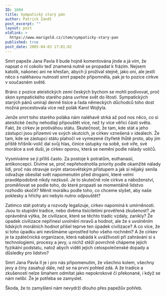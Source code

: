 ```yaml
---
ID: 1604
title: Sympatický starý pán
author: Patrick Zandl
post_excerpt: ""
layout: post
oldlink: >
  https://www.marigold.cz/item/sympaticky-stary-pan
published: true
post_date: 2005-04-03 17:01:02
---
```

<p>Smrt papeže Jana Pavla II bude hojně komentována jinde a já vím, že napsat o ní cokoliv teď znamená nutně se propadat k frázím. Nejsem katolík, nakonec ani ne křesťan, abych ji prožíval stejně, jako oni, ale jestli něco s naléhavou nutností smrt papeže připomněla, pak je to pozice církve v současném světě. </p>

<p>Bráno z pozice ateistických zemí českých bychom se mohli podivovat, proč skon sympatického starého pána uvrhne svět do lítosti. Sympatických starých pánů umírají denně tisíce a řada německých důchodců toho dost možná procestovala více než polák Karol Wojtyla.</p>

<p>Jenže smrt toho starého poláka nám naléhavě strká až pod nos  něco, co si ateistické čechy nehodlají připouštět více, než ty více věřící části světa. Fakt, že církev je protiváhou státu. Skutečnost, že tam, kde stát a jeho zástupci jsou přízemní ve svých skutcích, je církev vznešená v ideálech. Že tam, kde se zástupci státu plahočí ve vymezené čtyřleté lhůtě proto, aby jim příště hříšník-volič dal svůj hlas, činíce ústupky na sobě, své víře, své morálce a své duši, je církev oporou, která se nemění podle nálady voličů. </p>

<p>Vysmíváme se jí příliš často. Za postoje k potratům, euthanasii, antikoncepci. Divíme se, proč nepřehodnotila priority podle okamžité nálady lidí, proč nás otravuje svým starosvětským přístupem a jak si nějaký senila odvažuje obesílat svět napomenutím před drogami, které velmi pravděpodobně nikdy nezkusil. Je to skutečně role církve a náboženství, proměňovat se podle toho, do které propasti se momentálně lidstvo rozhodlo skočit? Měnit morálku podle toho, co chceme slyšet, aby naše poklesky a hříchy ani nebylo nutno odpouštět?</p>

<p>Zatímco stát potraty a rozvody legalizuje, církev napomíná k umírněnosti. Jsou to stupidní tradice, nebo dvěma tisíciletími prověřená zkušenost? Je oprávněná výtka, že civilizace, které se těchto tradic vzdaly, zanikly? Že úpadek civilizace nepřinesl uvolnění mravů a hodnot, ale že s uvolněním lidských morálních hodnot přišel teprve ten úpadek civilizace? A co více, že si toho úpadku ani nevšímáme uprostřed toho všeho rochnění? A že církev je ta zpátečnická organizace, která nabádá k uvážlivosti při zahrávání si s technologiemi, procesy a jevy, u nichž stěží povrchně chápeme jejich fyzikální podstatu, natož abych viděli jejich celospolečenské dopady a důsledky pro lidstvo?</p>

<p>Smrt Jana Pavla II je i pro nás připomenutím, že všechno kolem, všechny jevy a činy zasahují dále, než se na první pohled zdá. A že tradice a zkušenosti nelze šmahem odmítat jako nepokrokové či překonané, i když se nám nelíbí. Že je potřeba se zamyslet. </p>

<p>Škoda, že to zamyšlení nám nevydrží dlouho přes papežův pohřeb.
</p>
